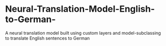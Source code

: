 # Neural-Translation-Model-English-to-German-
A neural translation model built using custom layers and model-subclassing to translate English sentences to German
